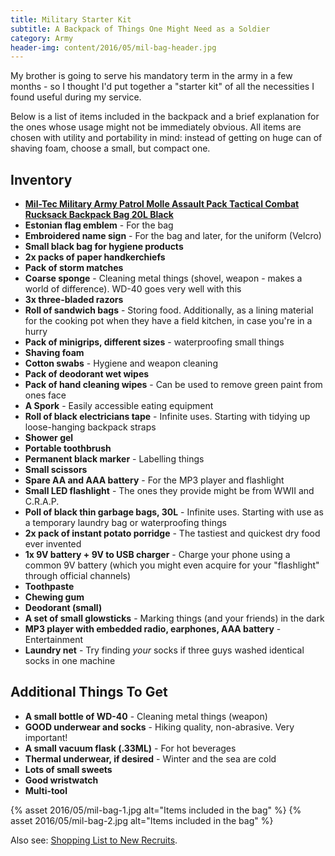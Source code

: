 ```yaml
---
title: Military Starter Kit
subtitle: A Backpack of Things One Might Need as a Soldier
category: Army
header-img: content/2016/05/mil-bag-header.jpg
---
```


My brother is going to serve his mandatory term in the army in a few months - so I thought I'd put together a "starter kit" of all the necessities I found useful during my service.

Below is a list of items included in the backpack and a brief explanation for the ones whose usage might not be immediately obvious. All items are chosen with utility and portability in mind: instead of getting on huge can of shaving foam, choose a small, but compact one.

## Inventory

- **[Mil-Tec Military Army Patrol Molle Assault Pack Tactical Combat Rucksack Backpack Bag 20L Black](http://www.amazon.com/Mil-Tec-Military-Tactical-Rucksack-Backpack/dp/B0032TE0VQ)**
- **Estonian flag emblem** - For the bag
- **Embroidered name sign** - For the bag and later, for the uniform (Velcro)
- **Small black bag for hygiene products**
- **2x packs of paper handkerchiefs**
- **Pack of storm matches**
- **Coarse sponge** - Cleaning metal things (shovel, weapon - makes a world of difference). WD-40 goes very well with this
- **3x three-bladed razors**
- **Roll of sandwich bags** - Storing food. Additionally, as a lining material for the cooking pot when they have a field kitchen, in case you're in a hurry
- **Pack of minigrips, different sizes** - waterproofing small things
- **Shaving foam** 
- **Cotton swabs** - Hygiene and weapon cleaning 
- **Pack of deodorant wet wipes**
- **Pack of hand cleaning wipes** - Can be used to remove green paint from ones face
- **A Spork** - Easily accessible eating equipment
- **Roll of black electricians tape** - Infinite uses. Starting with tidying up loose-hanging backpack straps
- **Shower gel**
- **Portable toothbrush**
- **Permanent black marker** - Labelling things
- **Small scissors**
- **Spare AA and AAA battery** - For the MP3 player and flashlight
- **Small LED flashlight** - The ones they provide might be from WWII and C.R.A.P.
- **Poll of black thin garbage bags, 30L** - Infinite uses. Starting with use as a temporary laundry bag or waterproofing things
- **2x pack of instant potato porridge** - The tastiest and quickest dry food ever invented
- **1x 9V battery + 9V to USB charger** - Charge your phone using a common 9V battery (which you might even acquire for your "flashlight" through official channels)
- **Toothpaste**
- **Chewing gum**
- **Deodorant (small)**
- **A set of small glowsticks** - Marking things (and your friends) in the dark
- **MP3 player with embedded radio, earphones, AAA battery** - Entertainment
- **Laundry net** - Try finding _your_ socks if three guys washed identical socks in one machine

## Additional Things To Get

- **A small bottle of WD-40** - Cleaning metal things (weapon)
- **GOOD underwear and socks** - Hiking quality, non-abrasive. Very important!
- **A small vacuum flask (.33ML)** - For hot beverages
- **Thermal underwear, if desired** - Winter and the sea are cold
- **Lots of small sweets**
- **Good wristwatch**
- **Multi-tool**

{% asset 2016/05/mil-bag-1.jpg alt="Items included in the bag" %}
{% asset 2016/05/mil-bag-2.jpg alt="Items included in the bag" %}

Also see: [Shopping List to New Recruits](https://sqroot.eu/2015/military-service-a-year-later).